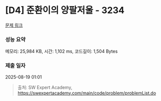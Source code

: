 # [D4] 준환이의 양팔저울 - 3234 

[문제 링크](https://swexpertacademy.com/main/code/problem/problemDetail.do?contestProbId=AWAe7XSKfUUDFAUw) 

### 성능 요약

메모리: 25,984 KB, 시간: 1,102 ms, 코드길이: 1,504 Bytes

### 제출 일자

2025-08-19 01:01



> 출처: SW Expert Academy, https://swexpertacademy.com/main/code/problem/problemList.do